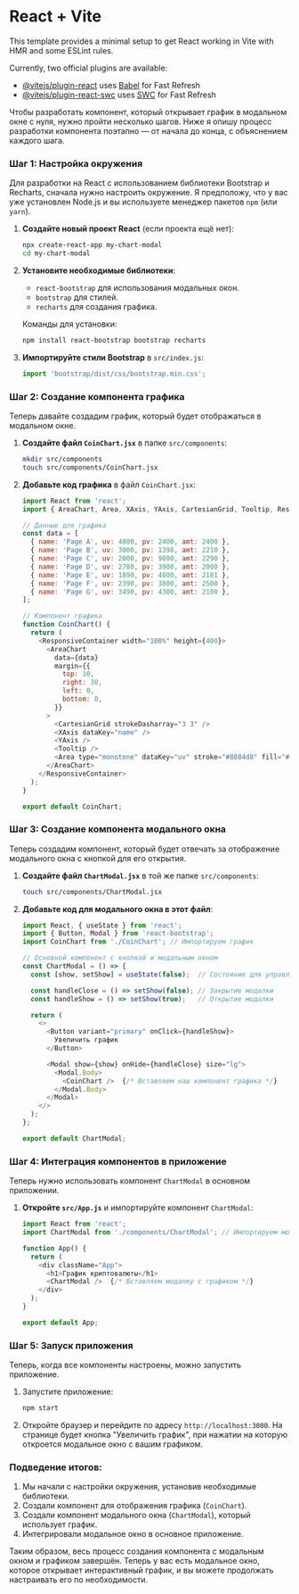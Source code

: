 # React + Vite

This template provides a minimal setup to get React working in Vite with HMR and some ESLint rules.

Currently, two official plugins are available:

- [@vitejs/plugin-react](https://github.com/vitejs/vite-plugin-react/blob/main/packages/plugin-react/README.md) uses [Babel](https://babeljs.io/) for Fast Refresh
- [@vitejs/plugin-react-swc](https://github.com/vitejs/vite-plugin-react-swc) uses [SWC](https://swc.rs/) for Fast Refresh


Чтобы разработать компонент, который открывает график в модальном окне с нуля, нужно пройти несколько шагов. Ниже я опишу процесс разработки компонента поэтапно — от начала до конца, с объяснением каждого шага.

### Шаг 1: Настройка окружения
Для разработки на React с использованием библиотеки Bootstrap и Recharts, сначала нужно настроить окружение. Я предположу, что у вас уже установлен Node.js и вы используете менеджер пакетов `npm` (или `yarn`).

1. **Создайте новый проект React** (если проекта ещё нет):
   ```bash
   npx create-react-app my-chart-modal
   cd my-chart-modal
   ```

2. **Установите необходимые библиотеки**:
   - `react-bootstrap` для использования модальных окон.
   - `bootstrap` для стилей.
   - `recharts` для создания графика.

   Команды для установки:
   ```bash
   npm install react-bootstrap bootstrap recharts
   ```

3. **Импортируйте стили Bootstrap** в `src/index.js`:
   ```javascript
   import 'bootstrap/dist/css/bootstrap.min.css';
   ```

### Шаг 2: Создание компонента графика
Теперь давайте создадим график, который будет отображаться в модальном окне.

1. **Создайте файл `CoinChart.jsx`** в папке `src/components`:
   ```bash
   mkdir src/components
   touch src/components/CoinChart.jsx
   ```

2. **Добавьте код графика** в файл `CoinChart.jsx`:
   ```javascript
   import React from 'react';
   import { AreaChart, Area, XAxis, YAxis, CartesianGrid, Tooltip, ResponsiveContainer } from 'recharts';

   // Данные для графика
   const data = [
     { name: 'Page A', uv: 4000, pv: 2400, amt: 2400 },
     { name: 'Page B', uv: 3000, pv: 1398, amt: 2210 },
     { name: 'Page C', uv: 2000, pv: 9800, amt: 2290 },
     { name: 'Page D', uv: 2780, pv: 3908, amt: 2000 },
     { name: 'Page E', uv: 1890, pv: 4800, amt: 2181 },
     { name: 'Page F', uv: 2390, pv: 3800, amt: 2500 },
     { name: 'Page G', uv: 3490, pv: 4300, amt: 2100 },
   ];

   // Компонент графика
   function CoinChart() {
     return (
       <ResponsiveContainer width="100%" height={400}>
         <AreaChart
           data={data}
           margin={{
             top: 10,
             right: 30,
             left: 0,
             bottom: 0,
           }}
         >
           <CartesianGrid strokeDasharray="3 3" />
           <XAxis dataKey="name" />
           <YAxis />
           <Tooltip />
           <Area type="monotone" dataKey="uv" stroke="#8884d8" fill="#8884d8" />
         </AreaChart>
       </ResponsiveContainer>
     );
   }

   export default CoinChart;
   ```

### Шаг 3: Создание компонента модального окна
Теперь создадим компонент, который будет отвечать за отображение модального окна с кнопкой для его открытия.

1. **Создайте файл `ChartModal.jsx`** в той же папке `src/components`:
   ```bash
   touch src/components/ChartModal.jsx
   ```

2. **Добавьте код для модального окна в этот файл**:
   ```javascript
   import React, { useState } from 'react';
   import { Button, Modal } from 'react-bootstrap';
   import CoinChart from './CoinChart'; // Импортируем график

   // Основной компонент с кнопкой и модальным окном
   const ChartModal = () => {
     const [show, setShow] = useState(false);  // Состояние для управления модалкой

     const handleClose = () => setShow(false); // Закрытие модалки
     const handleShow = () => setShow(true);   // Открытие модалки

     return (
       <>
         <Button variant="primary" onClick={handleShow}>
           Увеличить график
         </Button>

         <Modal show={show} onHide={handleClose} size="lg">
           <Modal.Body>
             <CoinChart />  {/* Вставляем наш компонент графика */}
           </Modal.Body>
         </Modal>
       </>
     );
   };

   export default ChartModal;
   ```

### Шаг 4: Интеграция компонентов в приложение
Теперь нужно использовать компонент `ChartModal` в основном приложении.

1. **Откройте `src/App.js`** и импортируйте компонент `ChartModal`:
   ```javascript
   import React from 'react';
   import ChartModal from './components/ChartModal'; // Импортируем модалку с графиком

   function App() {
     return (
       <div className="App">
         <h1>График криптовалюты</h1>
         <ChartModal />  {/* Вставляем модалку с графиком */}
       </div>
     );
   }

   export default App;
   ```

### Шаг 5: Запуск приложения
Теперь, когда все компоненты настроены, можно запустить приложение.

1. Запустите приложение:
   ```bash
   npm start
   ```

2. Откройте браузер и перейдите по адресу `http://localhost:3000`. На странице будет кнопка "Увеличить график", при нажатии на которую откроется модальное окно с вашим графиком.

### Подведение итогов:
1. Мы начали с настройки окружения, установив необходимые библиотеки.
2. Создали компонент для отображения графика (`CoinChart`).
3. Создали компонент модального окна (`ChartModal`), который использует график.
4. Интегрировали модальное окно в основное приложение.

Таким образом, весь процесс создания компонента с модальным окном и графиком завершён. Теперь у вас есть модальное окно, которое открывает интерактивный график, и вы можете продолжать настраивать его по необходимости.